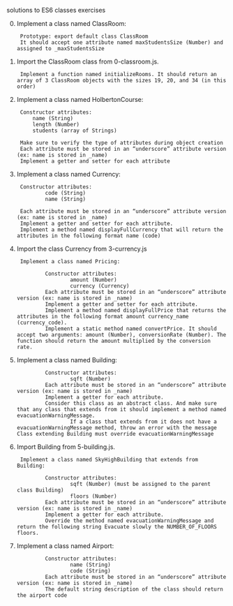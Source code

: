 solutions to ES6 classes exercises

0. Implement a class named ClassRoom:

        Prototype: export default class ClassRoom
        It should accept one attribute named maxStudentsSize (Number) and assigned to _maxStudentsSize

1. Import the ClassRoom class from 0-classroom.js.

        Implement a function named initializeRooms. It should return an array of 3 ClassRoom objects with the sizes 19, 20, and 34 (in this order)

2. Implement a class named HolbertonCourse:

        Constructor attributes:
            name (String)
            length (Number)
            students (array of Strings)

        Make sure to verify the type of attributes during object creation
        Each attribute must be stored in an “underscore” attribute version (ex: name is stored in _name)
        Implement a getter and setter for each attribute

3. Implement a class named Currency:

        Constructor attributes:
                code (String)
                name (String)

        Each attribute must be stored in an “underscore” attribute version (ex: name is stored in _name)
        Implement a getter and setter for each attribute.
        Implement a method named displayFullCurrency that will return the attributes in the following format name (code)

4. Import the class Currency from 3-currency.js

        Implement a class named Pricing:

                Constructor attributes:
                        amount (Number)
                        currency (Currency)
                Each attribute must be stored in an “underscore” attribute version (ex: name is stored in _name)
                Implement a getter and setter for each attribute.
                Implement a method named displayFullPrice that returns the attributes in the following format amount currency_name (currency_code).
                Implement a static method named convertPrice. It should accept two arguments: amount (Number), conversionRate (Number). The function should return the amount multiplied by the conversion rate.

5. Implement a class named Building:

                Constructor attributes:
                        sqft (Number)
                Each attribute must be stored in an “underscore” attribute version (ex: name is stored in _name)
                Implement a getter for each attribute.
                Consider this class as an abstract class. And make sure that any class that extends from it should implement a method named evacuationWarningMessage.
                        If a class that extends from it does not have a evacuationWarningMessage method, throw an error with the message Class extending Building must override evacuationWarningMessage

6. Import Building from 5-building.js.

        Implement a class named SkyHighBuilding that extends from Building:

                Constructor attributes:
                        sqft (Number) (must be assigned to the parent class Building)
                        floors (Number)
                Each attribute must be stored in an “underscore” attribute version (ex: name is stored in _name)
                Implement a getter for each attribute.
                Override the method named evacuationWarningMessage and return the following string Evacuate slowly the NUMBER_OF_FLOORS floors.

7. Implement a class named Airport:

                Constructor attributes:
                        name (String)
                        code (String)
                Each attribute must be stored in an “underscore” attribute version (ex: name is stored in _name)
                The default string description of the class should return the airport code
